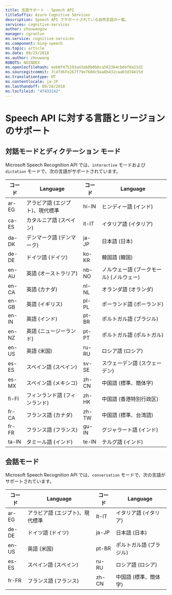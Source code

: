 ```yaml
---
title: 言語サポート - Speech API
titleSuffix: Azure Cognitive Services
description: Speech API でサポートされている自然言語の一覧。
services: cognitive-services
author: zhouwangzw
manager: cgronlun
ms.service: cognitive-services
ms.component: bing-speech
ms.topic: article
ms.date: 09/25/2018
ms.author: zhouwang
ROBOTS: NOINDEX
ms.openlocfilehash: eeb0f475193a43ab8b0b0ca562364cbdef8a21d2
ms.sourcegitcommit: 7c4fd6fe267f79e760dc9aa8b432caa03d34615d
ms.translationtype: HT
ms.contentlocale: ja-JP
ms.lasthandoff: 09/28/2018
ms.locfileid: "47433142"
---
```

# <a name="language-and-region-support-for-speech-api"></a>Speech API に対する言語とリージョンのサポート

## <a name="interactive-and-dictation-mode"></a>対話モードとディクテーション モード

Microsoft Speech Recognition API では、`interactive` モードおよび `dictation` モードで、次の言語がサポートされています。

|コード | Language | コード | Language |
|-----|-----|-----|-----|
| ar-EG | アラビア語 (エジプト)、現代標準 | hi-IN | ヒンディー語 (インド) |
| ca-ES | カタルニア語 (スペイン) | it-IT | イタリア語 (イタリア)  |
| da-DK | デンマーク語 (デンマーク) | ja-JP | 日本語 (日本) |
| de-DE | ドイツ語 (ドイツ) |ko-KR | 韓国語 (韓国) |
| en-AU | 英語 (オーストラリア) |nb-NO | ノルウェー語 (ブークモール) (ノルウェー)  |
| en-CA | 英語 (カナダ) | nl-NL | オランダ語 (オランダ)   |
| en-GB | 英語 (イギリス) |pl-PL | ポーランド語 (ポーランド) |
| en-IN | 英語 (インド) | pt-BR | ポルトガル語 (ブラジル)  |
| en-NZ | 英語 (ニュージーランド) |pt-PT | ポルトガル語 (ポルトガル)  |
| en-US | 英語 (米国) | ru-RU | ロシア語 (ロシア) |
| es-ES | スペイン語 (スペイン) | sv-SE | スウェーデン語 (スウェーデン) |
| es-MX | スペイン語 (メキシコ) |zh-CN | 中国語 (標準、簡体字)  |
| fi-FI | フィンランド語 (フィンランド) |zh-HK | 中国語 (香港特別行政区) |
| fr-CA | フランス語 (カナダ) | zh-TW | 中国語 (標準、台湾語)|
| fr-FR | フランス語 (フランス) | gu-IN | グジャラート語 (インド) |
| ta-IN |タミール語 (インド) | te-IN | テルグ語 (インド) |

## <a name="conversation-mode"></a>会話モード

Microsoft Speech Recognition API では、`conversation` モードで、次の言語がサポートされています。

| コード | Language | コード | Language |
|-----|-----|-----|-----|
| ar-EG | アラビア語 (エジプト)、現代標準 | It-IT | イタリア語 (イタリア) |
| de-DE | ドイツ語 (ドイツ) | ja-JP | 日本語 (日本) |
| en-US | 英語 (米国) | pt-BR | ポルトガル語 (ブラジル) |
| es-ES | スペイン語 (スペイン) | ru-RU | ロシア語 (ロシア) |
| fr-FR | フランス語 (フランス) | zh-CN | 中国語 (標準、簡体字) |
